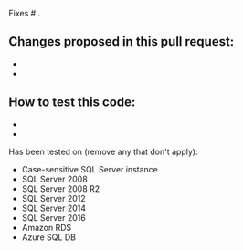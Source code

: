 Fixes # .

Changes proposed in this pull request:
 - 
 - 
 - 

How to test this code:
 - 
 - 
 - 

Has been tested on (remove any that don't apply):
 - Case-sensitive SQL Server instance
 - SQL Server 2008
 - SQL Server 2008 R2
 - SQL Server 2012
 - SQL Server 2014
 - SQL Server 2016
 - Amazon RDS
 - Azure SQL DB

